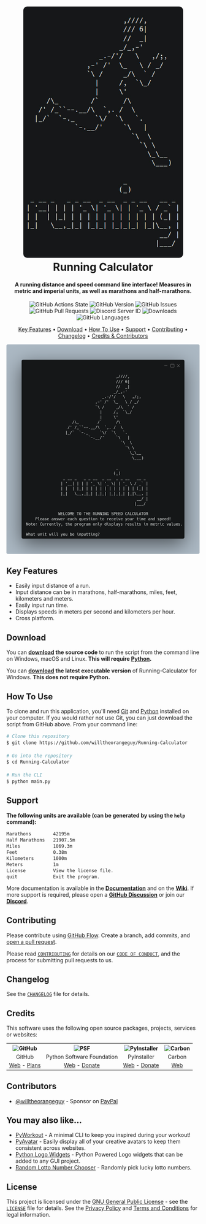 <!-- Logo -->
<h1 align="center">
  <img src="https://github.com/willtheorangeguy/Running-Calculator/blob/main/docs/images/logo.png" alt="Running Calculator">
  <br>
  Running Calculator
  <br>
</h1>

<!-- Copy -->
<h4 align="center">A running distance and speed command line interface! Measures in metric and imperial units, as well as marathons and half-marathons.</h4>

<!-- Badges -->
<div align="center">
  <!-- Stability -->
  <img alt="GitHub Actions State" src="https://img.shields.io/github/workflow/status/willtheorangeguy/Running-Calculator/Pylint">
  <!-- Version -->
  <img alt="GitHub Version" src="https://img.shields.io/github/v/release/willtheorangeguy/Running-Calculator">
  <!-- Issues -->
  <img alt="GitHub Issues" src="https://img.shields.io/github/issues/willtheorangeguy/Running-Calculator">
  <!-- Pull Requests -->
  <img alt="GitHub Pull Requests" src="https://img.shields.io/github/issues-pr/willtheorangeguy/Running-Calculator">
  <!-- Discord -->
  <img alt="Discord Server ID" src="https://img.shields.io/discord/950267832283848764">
  <!-- Downloads -->
  <img alt="Downloads" src="https://img.shields.io/github/downloads/willtheorangeguy/Running-Calculator/total">
  <!-- Language Count -->
  <img alt="GitHub Languages" src="https://img.shields.io/github/languages/count/willtheorangeguy/Running-Calculator">
</div>

<!-- Navigation -->
<p align="center">
  <a href="#key-features">Key Features</a> •
  <a href="#download">Download</a> •
  <a href="#how-to-use">How To Use</a> •
  <a href="#support">Support</a> •
  <a href="#contributing">Contributing</a> •
  <a href="#changelog">Changelog</a> •
  <a href="#credits">Credits & Contributors</a>
</p>

<!-- Screenshot(s) -->
![screenshot](https://github.com/willtheorangeguy/Running-Calculator/blob/main/docs/images/welcome.png)

## Key Features

* Easily input distance of a run.
* Input distance can be in marathons, half-marathons, miles, feet, kilometers and meters.
* Easily input run time.
* Displays speeds in meters per second and kilometers per hour.
* Cross platform.

## Download

You can **[download](https://github.com/willtheorangeguy/Running-Calculator/releases/latest) the source code** to run the script from the command line on Windows, macOS and Linux. **This will require [Python](https://www.python.org/downloads/).**

You can **[download](https://github.com/willtheorangeguy/Running-Calculator/releases/latest) the latest executable version** of Running-Calculator for Windows. **This does not require Python.**

## How To Use

To clone and run this application, you'll need [Git](https://git-scm.com/downloads) and [Python](https://www.python.org/downloads/) installed on your computer. If you would rather not use Git, you can just download the script from GitHub above. From your command line:

```bash
# Clone this repository
$ git clone https://github.com/willtheorangeguy/Running-Calculator

# Go into the repository
$ cd Running-Calculator

# Run the CLI
$ python main.py
```

## Support

**The following units are available (can be generated by using the `help` command):**

```text
Marathons        42195m
Half Marathons   21907.5m
Miles            1069.3m
Feet             0.38m
Kilometers       1000m
Meters           1m
License          View the license file. 
quit             Exit the program.
```

More documentation is available in the **[Documentation](https://github.com/willtheorangeguy/Running-Calculator/tree/main/docs)** and on the **[Wiki](https://github.com/willtheorangeguy/Running-Calculator/wiki)**. If more support is required, please open a **[GitHub Discussion](https://github.com/willtheorangeguy/Running-Calculator/discussions/new)** or join our **[Discord](https://discord.gg/2eBHwHaPWp)**.

## Contributing

Please contribute using [GitHub Flow](https://guides.github.com/introduction/flow). Create a branch, add commits, and [open a pull request](https://github.com/willtheorangeguy/Running-Calculator/compare).

Please read [`CONTRIBUTING`](CONTRIBUTING.md) for details on our [`CODE OF CONDUCT`](CODE_OF_CONDUCT.md), and the process for submitting pull requests to us.

## Changelog

See the [`CHANGELOG`](CHANGELOG.md) file for details.

## Credits

This software uses the following open source packages, projects, services or websites:

<!-- Credits Table -->
<table>
  <tr>
    <th align="center"><img src="https://github.githubassets.com/images/modules/logos_page/GitHub-Mark.png" width="150" height="150" alt="GitHub"/></th>
    <th align="center"><img src="https://upload.wikimedia.org/wikipedia/commons/thumb/c/c3/Python-logo-notext.svg/182px-Python-logo-notext.svg.png" width="150" height="150" alt="PSF"/></th>
    <th align="center"><img src="https://pyinstaller.readthedocs.io/en/v4.2/_static/pyinstaller-draft1a.ico" width="150" height="150" alt="PyInstaller"/></th>
    <th align="center"><img src="https://pbs.twimg.com/profile_images/912151274551885824/sjzD5vK9_400x400.jpg" width="150" height="150" alt="Carbon"/></th>
  </tr>
  <tr>
    <td align="center">GitHub</td>
    <td align="center">Python Software Foundation</td>
    <td align="center">PyInstaller</td>
    <td align="center">Carbon</td>
  </tr>
  <tr>
    <td align="center"><a href="https://github.com/">Web</a> - <a href="https://github.com/pricing">Plans</a></td>
    <td align="center"><a href="https://www.python.org/">Web</a> - <a href="https://psfmember.org/civicrm/contribute/transact?reset=1&id=2">Donate</a></td>
    <td align="center"><a href="https://pyinstaller.readthedocs.io/en/stable/">Web</a> - <a href="https://www.pyinstaller.org/funding.html#funding-by-individuals">Donate</a></td>
    <td align="center"><a href="https://carbon.now.sh/">Web</a></td>
  </tr>
</table>

## Contributors

* [@willtheorangeguy](https://github.com/willtheorangeguy) - Sponsor on [PayPal](https://paypal.me/wvdg44?country.x=CA&locale.x=en_US)

## You may also like...

* [PyWorkout](https://github.com/willtheorangeguy/PyWorkout) - A minimal CLI to keep you inspired during your workout!
* [PyAvatar](https://github.com/willtheorangeguy/PyAvatar) - Easily display all of your creative avatars to keep them consistent across websites.
* [Python Logo Widgets](https://github.com/willtheorangeguy/Python-Logo-Widgets) - Python Powered Logo widgets that can be added to any GUI project.
* [Random Lotto Number Chooser](https://github.com/willtheorangeguy/Random-Lotto-Number-Chooser) - Randomly pick lucky lotto numbers.

## License

This project is licensed under the [GNU General Public License](https://www.gnu.org/licenses/gpl-3.0.en.html) - see the [`LICENSE`](LICENSE.md) file for details. See the [Privacy Policy](https://github.com/willtheorangeguy/Running-Calculator/blob/main/docs/legal/PRIVACY.md) and [Terms and Conditions](https://github.com/willtheorangeguy/Running-Calculator/blob/main/docs/legal/TERMS.md) for legal information.
